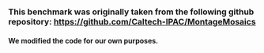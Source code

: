 ### This benchmark was originally taken from the following github repository: https://github.com/Caltech-IPAC/MontageMosaics
#### We modified the code for our own purposes.
